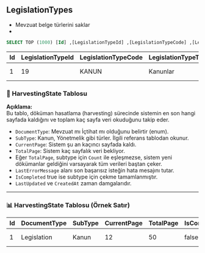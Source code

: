 ## LegislationTypes
- Mevzuat belge türlerini saklar
- 

``` sql
SELECT TOP (1000) [Id] ,[LegislationTypeId] ,[LegislationTypeCode] ,[LegislationTypeTitle] ,[OrderNumber],[LastOperationDate] ,[Count] FROM [LexHarvesterDb].[dbo].[LegislationTypes]
```
| Id  | LegislationTypeId | LegislationTypeCode        | LegislationTypeTitle | OrderNumber | LastOperationDate      | Count |
|-----|-------------------|----------------------------|----------------------|-------------|------------------------|-------|
| 1   | 19                | KANUN                      | Kanunlar             | 1           | 2025-06-28 10:00:00    | 912   |


### 📄 HarvestingState Tablosu

**Açıklama:**  
Bu tablo, döküman hasatlama (harvesting) sürecinde sistemin en son hangi sayfada kaldığını ve toplam kaç sayfa veri okuduğunu takip eder.  
- `DocumentType`: Mevzuat mı İçtihat mı olduğunu belirtir (enum).  
- `SubType`: Kanun, Yönetmelik gibi türler. İlgili referans tablodan okunur.  
- `CurrentPage`: Sistem şu an kaçıncı sayfada kaldı.  
- `TotalPage`: Sistem kaç sayfalık veri bekliyor.  
- Eğer `TotalPage`, subtype için `Count` ile eşleşmezse, sistem yeni dökümanlar geldiğini varsayarak tüm verileri baştan çeker.  
- `LastErrorMessage` alanı son başarısız isteğin hata mesajını tutar.  
- `IsCompleted` true ise subtype için çekme tamamlanmıştır.  
- `LastUpdated` ve `CreatedAt` zaman damgalarıdır.

---

### 📊 HarvestingState Tablosu (Örnek Satır)

| Id | DocumentType | SubType    | CurrentPage | TotalPage | IsCompleted | LastUpdated           | LastErrorMessage | CreatedAt             |
|----|--------------|------------|-------------|-----------|-------------|------------------------|------------------|------------------------|
| 1  | Legislation  | Kanun      | 12          | 50        | false       | 2025-06-28T08:45:00Z   | null             | 2025-06-27T16:20:00Z   |
